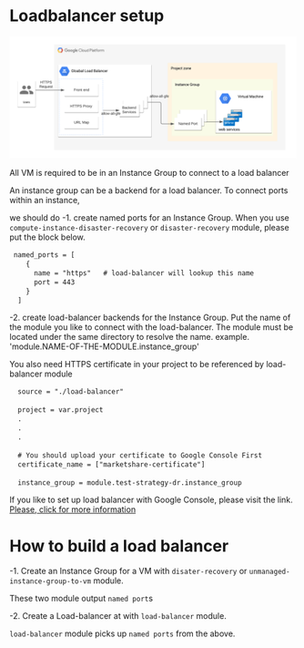 # Loadbalancer setup 


![Load Balancer Setup](Loadbalancer.png)

All VM is required to be in an Instance Group to connect to a load balancer

An instance group can be a backend for a load balancer. 
To connect ports within an instance,

we should do 
-1. create named ports for an Instance Group. 
When you use `compute-instance-disaster-recovery` or `disaster-recovery` module, please put the block below.
``` 
 named_ports = [
    {
      name = "https"   # load-balancer will lookup this name
      port = 443
    }
  ]
```

-2. create load-balancer backends for the Instance Group. 
Put the name of the module you like to connect with the load-balancer.
The module must be located under the same directory to resolve the name.
example. 'module.NAME-OF-THE-MODULE.instance_group'

You also need HTTPS certificate in your project to be referenced by load-balancer module

``` 
  source = "./load-balancer"

  project = var.project
  .
  .
  .
     
  # You should upload your certificate to Google Console First
  certificate_name = ["marketshare-certificate"]

  instance_group = module.test-strategy-dr.instance_group
```

If you like to set up load balancer with Google Console, please visit the link.
[Please, click for more information](https://faun.pub/google-cloud-htp-htps-load-balancer-backend-service-with-multiple-ports-8478ada41ce5)

# How to build a load balancer
-1. Create an Instance Group for a VM with `disater-recovery` or `unmanaged-instance-group-to-vm` module. 

These two module output `named port`s

-2. Create a Load-balancer at with `load-balancer` module. 

`load-balancer` module picks up `named ports` from the above.